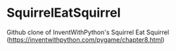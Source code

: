 # SquirrelEatSquirrel
Github clone of InventWithPython's Squirrel Eat Squirrel (https://inventwithpython.com/pygame/chapter8.html)
